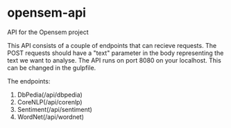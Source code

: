 # opensem-api
API for the Opensem project

This API consists of a couple of endpoints that can recieve requests.
The POST requests should have a "text" parameter in the body representing the text we want to analyse.
The API runs on port 8080 on your localhost. This can be changed in the gulpfile.

The endpoints:

1. DbPedia(/api/dbpedia)
2. CoreNLP(/api/corenlp)
3. Sentiment(/api/sentiment)
4. WordNet(/api/wordnet)
